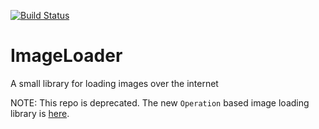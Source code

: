 [![Build Status](https://www.bitrise.io/app/b28dcf19f9cd2702.svg?token=TRxMTVoP_crzp0LK7CMP2Q&branch=develop)](https://www.bitrise.io/app/b28dcf19f9cd2702)

# ImageLoader
A small library for loading images over the internet

NOTE: This repo is deprecated. The new `Operation` based image loading library is [here](https://github.com/Mobelux/ImageLoader).
